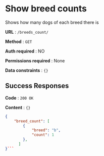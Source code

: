 # Show breed counts

Shows how many dogs of each breed there is

**URL** : `/breeds_count/`

**Method** : `GET`

**Auth required** : NO

**Permissions required** : None

**Data constraints** : `{}`

## Success Responses

**Code** : `200 OK`

**Content** : `{}`

```json
{
    "breed_count": [
        {
            "breed": "b",
            "count": 1
        },
      ]
}```
